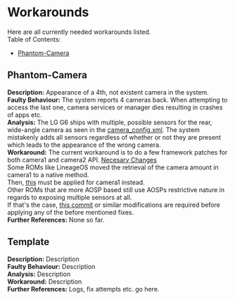 # Workarounds
Here are all currently needed workarounds listed.  
Table of Contents:
+ [Phantom-Camera](#Phantom-Camera)

## Phantom-Camera
**Description:** Appearance of a 4th, not existent camera in the system.  
**Faulty Behaviour:** The system reports 4 cameras back. When attempting to access the last one, camera services or manager dies resulting in crashes of apps etc.  
**Analysis:** The LG G6 ships with multiple, possible sensors for the rear, wide-angle camera as seen in the
[camera_config.xml](https://github.com/LG-G6-DEV/proprietary_vendor_lge/blob/lineage-17.0/g6-common/proprietary/vendor/etc/camera/camera_config.xml). 
The system mistakenly adds all sensors regardless of whether or not they are present which leads to the appearance of the wrong camera.   
**Workaround:** The current workaround is to do a few framework patches for both camera1 and camera2 API.
[Necesary Changes](https://github.com/LG-G6-DEV/havoc_frameworks_base/commit/794cb90533137816436ccd26ff2e04947fb12e31)  
Some ROMs like LineageOS moved the retrieval of the camera amount in camera1 to a native method.  
Then,
[this](https://github.com/LG-G6-DEV/android_frameworks_base/commit/9fe519e9dcc3f0fa622aa23981944e80499d2ebc)
must be applied for camera1 instead.  
Other ROMs that are more AOSP based still use AOSPs restrictive nature in regards to exposing multiple sensors at all.  
If that's the case,
[this commit](https://github.com/CarbonROM/android_frameworks_base/commit/3ecaf4e43c82b0037cd2a474985ad01eb58e1ee3) or similar modifications are required before applying any of the before mentioned fixes.  
**Further References:** None so far.  

## Template
**Description:** Description  
**Faulty Behaviour:** Description  
**Analysis:** Description  
**Workaround:** Description  
**Further References:** Logs, fix attempts etc. go here.  
